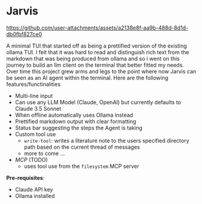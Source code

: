 # Jarvis

https://github.com/user-attachments/assets/a2138e8f-aa9b-488d-8d1d-db0fbf827ce0

A minimal TUI that started off as being a prettified version of the existing ollama TUI. I felt that it was hard to read and distinguish rich text from the markdown that was being produced from ollama and so i went on this journey to build an llm client on the terminal that better fitted my needs. Over time this project grew arms and legs to the point where now Jarvis can be seen as an AI agent within the terminal. Here are the following features/functinalities

* Multi-line input
* Can use any LLM Model (Claude, OpenAI) but currently defaults to Claude 3.5 Sonnet
* When offline automatically uses Ollama instead
* Prettified markdown output with clear formatting
* Status bar suggesting the steps the Agent is taking
* Custom tool use
  - `write-tool`: writes a literature note to the users specified directory path based on the current thread of messages
  - more to come ...
* *MCP* (TODO)
  - uses tool use from the `filesystem` MCP server

**Pre-requisites**:
- Claude API key
- Ollama installed

